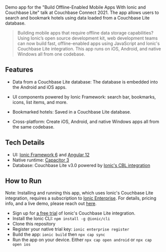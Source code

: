 Demo app for the "Build Offline-Enabled Mobile Apps With Ionic and Couchbase Lite" talk at Couchbase Connect 2021. The app allows users to search and bookmark hotels using data loaded from a Couchbase Lite database.

> Building mobile apps that require offline data storage capabilities? Using Ionic’s open source development kit, web development teams can now build fast, offline-enabled apps using JavaScript and Ionic's Couchbase Lite integration. This app runs on iOS, Android, and native Windows all from one codebase.

## Features

* Data from a Couchbase Lite database: The database is embedded into the Android and iOS apps.

* UI components powered by Ionic Framework: search bar, bookmarks, icons, list items, and more.

* Bookmarked hotels: Saved in a Couchbase Lite database.

* Cross-platform: Create iOS, Android, and native Windows apps all from the same codebase.

## Tech Details

- UI: [Ionic Framework 6](https://ionicframework.com) and [Angular 12](https://angular.io)
- Native runtime: [Capacitor 3](https://capacitorjs.com)
- Database: Couchbase Lite v3.0 powered by [Ionic's CBL integration](https://ionic.io/docs/couchbase-lite)

## How to Run

Note: Installing and running this app, which uses Ionic's Couchbase Lite integration, requires a subscription to [Ionic Enterprise](https://ionicframework.com/enterprise). For details, pricing info, and a live demo, please reach out [here](https://ionic.io/contact/sales).

- Sign up for [a free trial](https://dashboard.ionicframework.com/personal/apps?native_trial=1) of Ionic's Couchbase Lite integration.
- Install the Ionic CLI: `npm install -g @ionic/cli`
- Clone this repository
- Register your native trial key: `ionic enterprise register`
- Build the app: `ionic build` then `npx cap sync`
- Run the app on your device. Either `npx cap open android` or `npx cap open ios`

